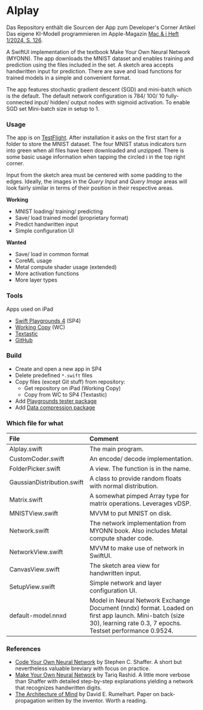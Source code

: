 # AIplay
Das Repository enthält die Sourcen der App zum Developer's Corner Artikel Das eigene KI-Modell programmieren im Apple-Magazin [Mac & i Heft 1/2024, S. 126](https://www.heise.de/select/mac-and-i/2024/1/2326112085400864712).

A SwiftUI implementation of the textbook Make Your Own Neural Network (MYONN). The app downloads the MNIST dataset and enables training and prediction using the files included in the set. A sketch area accepts handwritten input for prediction. There are save and load functions for trained models in a simple and convenient format.

The app features stochastic gradient descent (SGD) and mini-batch which is the default. The default network configuration is 784/ 100/ 10 fully-connected input/ hidden/ output nodes with sigmoid activation. To enable SGD set Mini-batch size in setup to 1.



### Usage
The app is on [TestFlight](https://testflight.apple.com/join/M2uSLM1e). After installation it asks on the first start for a folder to store the MNIST dataset. The four MNIST status indicators turn into green when all files have been downloaded and unzipped. There is some basic usage information when tapping the circled i in the top right corner.

Input from the sketch area must be centered with some padding to the edges. Ideally, the images in the _Query Input_ and _Query Image_ areas will look fairly similar in terms of their position in their respective areas.

**Working**
- MNIST loading/ training/ predicting
- Save/ load trained model (proprietary format)
- Predict handwritten input
- Simple configuration UI

**Wanted**
- Save/ load in common format
- CoreML usage
- Metal compute shader usage (extended)
- More activation functions
- More layer types

### Tools
Apps used on iPad
- [Swift Playgrounds 4](https://apps.apple.com/de/app/swift-playgrounds/id908519492) (SP4)
- [Working Copy](https://workingcopyapp.com/) (WC)
- [Textastic](https://www.textasticapp.com/)
- [GitHub](https://apps.apple.com/us/app/github/id1477376905)

### Build
- Create and open a new app in SP4
- Delete predefined `*.swift` files
- Copy files (except Git stuff) from repository:
  - Get repository on iPad (Working Copy)
  - Copy from WC to SP4 (Textastic)
- Add [Playgrounds tester package](https://github.com/Losiowaty/PlaygroundTester.git)
- Add [Data compression package](https://github.com/mw99/DataCompression.git)

### Which file for what
|File|Comment|
|:---|:------|
|AIplay.swift|The main program.|
|CustomCoder.swift|An encode/ decode implementation.|
|FolderPicker.swift|A view. The function is in the name.|
|GaussianDistribution.swift|A class to provide random floats with normal distribution.|
|Matrix.swift|A somewhat pimped Array type for matrix operations. Leverages vDSP.|
|MNISTView.swift|MVVM to put MNIST on disk.|
|Network.swift|The network implementation from MYONN book. Also includes Metal compute shader code.|
|NetworkView.swift|MVVM to make use of network in SwiftUI.|
|CanvasView.swift|The sketch area view for handwritten input.|
|SetupView.swift|Simple network and layer configuration UI.|
|default-model.nnxd|Model in Neural Network Exchange Document (nndx) format. Loaded on first app launch. Mini-batch (size 30), learning rate 0.3, 7 epochs. Testset performance 0.9524.|

### References
- [Code Your Own Neural Network](https://www.amazon.de/Code-Neural-Network-step-step-ebook/dp/B00TXPGEHG) by Stephen C. Shaffer. A short but nevertheless valuable breviary with focus on practice.
- [Make Your Own Neural Network](https://www.amazon.de/-/en/Tariq-Rashid/dp/1530826608) by Tariq Rashid. A little more verbose than Shaffer with detailed step-by-step explanations yielding a network that recognizes handwritten digits.
- [The Architecture of Mind](http://faculty.otterbein.edu/dstucki/INST4200/Rumelhart.pdf) by David E. Rumelhart. Paper on back-propagation written by the inventor. Worth a reading.
